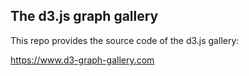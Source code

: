 
The d3.js graph gallery
-----

This repo provides the source code of the d3.js gallery:

https://www.d3-graph-gallery.com
